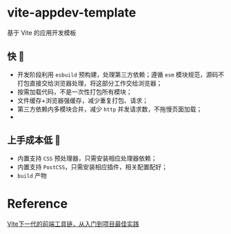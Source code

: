 # vite-appdev-template
基于 Vite 的应用开发模板
## 快 🚀
- 开发阶段利用 `esbuild` 预构建，处理第三方依赖；遵循 `esm` 模块规范，源码不打包直接交给浏览器处理，将这部分工作交给浏览器；
- 按需加载代码，不是一次性打包所有模块；
- 文件缓存+浏览器强缓存，减少重复打包、请求；
- 第三方依赖内多模块合并，减少 `http` 并发请求数，不拖慢页面加载；
- 
## 上手成本低 🎯
- 内置支持 `CSS` 预处理器，只需安装相应处理器依赖；
- 内置支持 `PostCSS`，只需安装相应插件，相关配置配好；
- `build` 产物
# Reference
[Vite下一代的前端工具链，从入门到项目最佳实践](https://www.arryblog.com/vip/vue/vite.html)